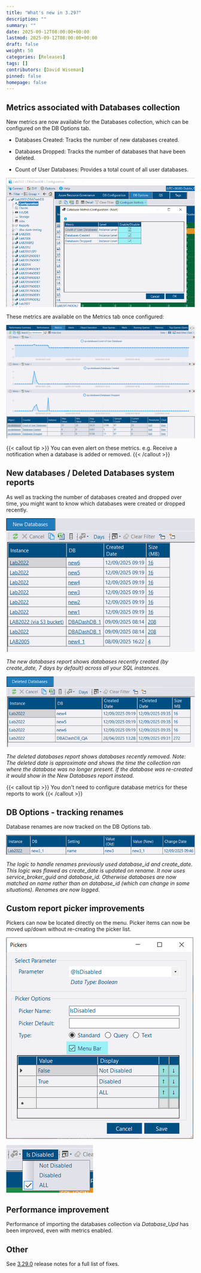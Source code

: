```yaml
---
title: "What's new in 3.29?"
description: ""
summary: ""
date: 2025-09-12T08:00:00+00:00
lastmod: 2025-09-12T08:00:00+00:00
draft: false
weight: 50
categories: [Releases]
tags: []
contributors: [David Wiseman]
pinned: false
homepage: false
---
```

## Metrics associated with Databases collection

New metrics are now available for the Databases collection, which can be configured on the DB Options tab.

* Databases Created: Tracks the number of new databases created.

* Databases Dropped: Tracks the number of databases that have been deleted.

* Count of User Databases: Provides a total count of all user databases.

[![Database Metrics Configuration](database-metrics-configuration.png)](database-metrics-configuration.png)

These metrics are available on the Metrics tab once configured:

[![Database Metrics](database-metrics.png)](database-metrics.png)

{{< callout tip >}}
You can even alert on these metrics.  e.g. Receive a notification when a database is added or removed.
{{< /callout >}}

## New databases / Deleted Databases system reports

As well as tracking the number of databases created and dropped over time, you might want to know which databases were created or dropped recently.

[![New Databases](new-databases.png)](new-databases.png)

*The new databases report shows databases recently created (by create_date, 7 days by default) across all your SQL instances.*

[![Deleted Databases](deleted-databases.png)](deleted-databases.png)

*The deleted databases report shows databases recently removed.  Note: The deleted date is approximate and shows the time the collection ran where the database was no longer present.  If the database was re-created it would show in the New Databases report instead.*

{{< callout tip >}}
You don't need to configure database metrics for these reports to work
{{< /callout >}}

## DB Options - tracking renames

Database renames are now tracked on the DB Options tab.

[![Database rename](database-rename.png)](database-rename.png)

*The logic to handle renames previously used database_id and create_date.  This logic was flawed as create_date is updated on rename. It now uses service_broker_guid and database_id.  Otherwise databases are now matched on name rather than on database_id (which can change in some situations).  Renames are now logged.*

## Custom report picker improvements

Pickers can now be located directly on the menu.  Picker items can now be moved up/down without re-creating the picker list.

[![Custom report picker improvement](pickers.png)](pickers.png)

[![Picker Menu](picker-menu.png)](picker-menu.png)

## Performance improvement

Performance of importing the databases collection via *Database_Upd* has been improved, even with metrics enabled.

## Other

See [3.29.0](https://github.com/trimble-oss/dba-dash/releases/tag/3.29.0) release notes for a full list of fixes.

